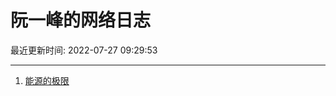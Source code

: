 # 阮一峰的网络日志

最近更新时间: 2022-07-27 09:29:53

--- 
1. [能源的极限](http://www.ruanyifeng.com/blog/2022/07/energy-consumption.html) 
